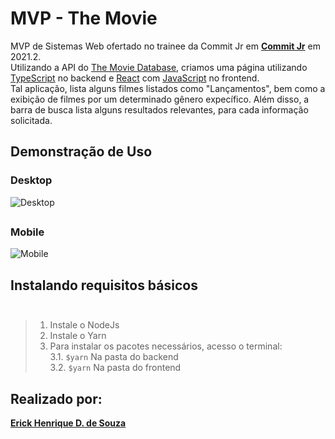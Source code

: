 # MVP - The Movie
MVP de Sistemas Web ofertado no trainee da Commit Jr em [**Commit Jr**](https://github.com/CommitJr) em 2021.2. <br>
Utilizando a API do [The Movie Database](https://www.themoviedb.org/), criamos uma página utilizando [TypeScript](https://www.typescriptlang.org/) no backend e [React](https://pt-br.reactjs.org/) com [JavaScript](https://www.javascript.com/) no frontend. <br>
Tal aplicação, lista alguns filmes listados como "Lançamentos", bem como a exibição de filmes por um determinado gênero expecífico. Além disso, a barra de busca lista alguns resultados relevantes, para cada informação solicitada. <br>

## Demonstração de Uso
### Desktop <br>
![Desktop](https://github.com/ErickHDdS/MVP-The-Movie/blob/main/movies/mvp_desktop.gif)
##
### Mobile <br>
![Mobile](https://github.com/ErickHDdS/MVP-The-Movie/blob/main/movies/mvp_mobile.gif)


## Instalando requisitos básicos <br><br>
> 1. Instale o NodeJs <br>
> 2. Instale o Yarn
> 3. Para instalar os pacotes necessários, acesso o terminal: <br>
>   3.1. `$yarn` Na pasta do backend <br>
>   3.2. `$yarn` Na pasta do frontend <br>


## Realizado por:

[**Erick Henrique D. de Souza**](https://github.com/ErickHDdS)
